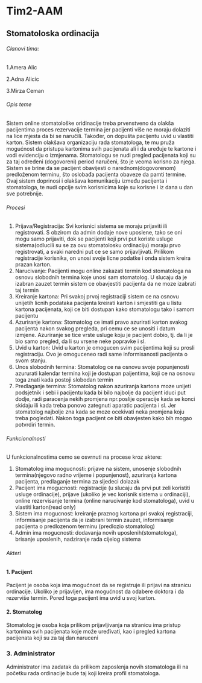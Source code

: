 # Tim2-AAM

## Stomatoloska ordinacija

###### Clanovi tima:

1.Amera Alic

2.Adna Alicic

3.Mirza Ceman

###### Opis teme
Sistem online stomatološke oridinacije treba prvenstveno da olakša pacijentima  proces rezervacije termina jer pacijenti više ne moraju dolaziti na lice mjesta da bi se naručili. Također, on dopušta pacijentu uvid u vlastiti karton. Sistem olakšava organizaciju rada stomatologa, te mu pruža mogućnost da pristupa kartonima svih pacijenata ali i da uređuje te kartone i vodi evidenciju o izmjenama. Stomatologu se nudi pregled pacijenata koji su za taj određeni (dogovoreni) period naručeni, što je veoma korisno za njega. Sistem se brine da se pacijent obavijesti o narednom(dogovorenom) predloženom terminu, što oslobađa pacijenta obaveze da pamti termine. Ovaj sistem doprinosi i olakšava komunikaciju između pacijenta i stomatologa, te nudi opcije svim korisnicima koje su korisne i iz dana u dan sve potrebnije.

###### Procesi
1. Prijava/Registracija: 
Svi korisnici sistema se moraju prijaviti ili registrovati. S obzirom da admin dodaje nove uposlene, tako se oni mogu samo prijaviti, dok se pacijenti koji prvi put koriste usluge sistema(odlucili su se za ovu stomatolosku ordinaciju) moraju prvo registrovati, a svaki naredni put ce se samo prijavljivati. Prilikom registracije korisnika, on unosi svoje licne podatke i onda sistem kreira prazan karton.
2. Narucivanje:
Pacijenti mogu online zakazati termin kod stomatologa na osnovu slobodnih termina koje unosi sam stomatolog. U slucaju da je izabran zauzet termin sistem ce obavjestiti pacijenta da ne moze izabrati taj termin
3. Kreiranje kartona:
Pri svakoj prvoj registraciji sistem ce na osnovu unijetih licnih podataka pacijenta kreirati karton i smjestiti ga u listu kartona pacijenata, koji ce biti dostupan kako stomatologu tako i samom pacijentu
4. Azuriranje kartona:
Stomatolog ce imati pravo azurirati karton svakog pacijenta nakon svakog pregleda, pri cemu ce se unositi i datum izmjene. Azuriranje se tice vrste usluge koju je pacijent dobio, tj. da li je bio samo pregled, da li su vrsene neke popravke i sl.
5. Uvid u karton:
Uvid u karton je omogucen svim pacijentima koji su prosli registraciju. Ovo je omoguceneo radi same informisanosti pacijenta o svom stanju.
6. Unos slobodnih termina:
Stomatolog ce na osnovu svoje popunjenosti azururati kalendar termina koji je dostupan paijentima, koji ce na osnovu toga znati kada postoji slobodan termin
7. Predlaganje termina:
Stomatolog nakon azuriranja kartona moze unijeti podsjetnik i sebi i pacijentu kada bi bilo najbolje da pacijent iduci put dodje, radi paracenja nekih promjena npr.poslije operacije kada se konci skidaju ili kada treba ponovo zategnuti aparatic pacijenta i sl. Jer stomatolog najbolje zna kada se moze ocekivati neka promjena koju treba pogledati. Nakon toga pacijent ce biti obavjesten kako bih mogao potvrdiri termin. 

###### Funkcionalnosti
U funkcionalnostima cemo se osvrnuti na procese kroz aktere: 
1. Stomatolog ima mogucnosti:
prijave na sistem, unosenje slobodnih termina(njegovo radno vrijeme i popunjenost), azuriranja kartona pacijenta, predlaganje termina za sljedeci dolazak
2. Pacijent ima mogucnosti: 
registracije (u slucaju da prvi put zeli koristiti usluge ordinacije), prijave (ukoliko je vec korisnik sistema u ordinaciji), online rezervisanje termina (online narucivanje kod stomatologa), uvid u vlastiti karton(read only)
3. Sistem ima mogucnost: 
kreiranje praznog kartona pri svakoj registraciji, informisanje pacijenta da je izabrani termin zauzet, informisanje pacijenta o predlozenom terminu (predlozio stomatolog)
4. Admin ima mogucnosti: 
dodavanja novih uposlenih(stomatologa), brisanje uposlenih, nadziranje rada cijelog sistema 


###### Akteri
#### 1. Pacijent
Pacijent je osoba koja ima mogućnost da se registruje ili prijavi na stranicu ordinacije. Ukoliko je prijavljen, ima mogućnost da odabere doktora i da rezerviše termin. Pored toga pacijent ima uvid u svoj karton. 
#### 2. Stomatolog 
Stomatolog je osoba koja prilikom prijavljivanja na stranicu ima pristup kartonima svih pacijenata koje može uređivati, kao i pregled kartona pacijenata koji su za taj dan naruceni  
### 3. Administrator
Administrator ima zadatak da prilikom zaposlenja novih stomatologa ili na početku rada ordinacije bude taj koji kreira profil stomatologa.



